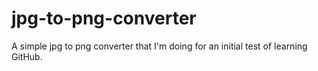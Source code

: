 # jpg-to-png-converter

A simple jpg to png converter that I'm doing for an initial test of learning GitHub.